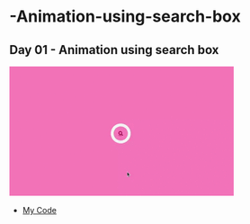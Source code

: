 # -Animation-using-search-box
## Day 01 - Animation using search box <a name="id01"></a>
<img src="./day01.gif" alt="day01">

- [My Code](https://github.com/RaquelLima7/30DaysOfCSS/tree/main/Challenges/Day_01)
